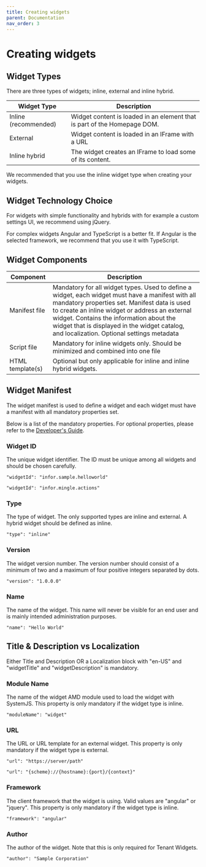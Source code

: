 ```yaml
---
title: Creating widgets
parent: Documentation
nav_order: 3
---
```


# Creating widgets 

## Widget Types

There are three types of widgets; inline, external and inline hybrid.

| Widget Type | Description |
| ------------- | ------------- |
| Inline (recommended) | Widget content is loaded in an element that is part of the Homepage DOM. |
| External | Widget content is loaded in an IFrame with a URL  |
| Inline hybrid | The widget creates an IFrame to load some of its content. |

We recommended that you use the inline widget type when creating your widgets. 

## Widget Technology Choice

For widgets with simple functionality and hybrids with for example a custom settings UI, we recommend using jQuery.

For complex widgets Angular and TypeScript is a better fit. If Angular is the selected framework, we recommend that you use it with TypeScript.

## Widget Components

| Component | Description |
| ------------- | ------------- |
| Manifest file | Mandatory for all widget types. Used to define a widget, each widget must have a manifest with all mandatory properties set.  Manifest data is used to create an inline widget or address an external widget. Contains the information about the widget that is displayed in the widget catalog, and localization. Optional settings metadata  |
| Script file | Mandatory for inline widgets only. Should be minimized and combined into one file | 
| HTML template(s) | Optional but only applicable for inline and inline hybrid widgets. |

## Widget Manifest

The widget manifest is used to define a widget and each widget must have a manifest with all mandatory properties set. 

Below is a list of the mandatory properties. For optional properties, please refer to the [Developer's Guide](https://github.com/infor-cloud/homepages-widget-sdk/blob/master/DevelopersGuide.pdf).

### Widget ID
The unique widget identifier. The ID must be unique among all widgets and should be chosen carefully. 
```
"widgetId": "infor.sample.helloworld"
```
```
"widgetId": "infor.mingle.actions"
```

### Type
The type of widget. The only supported types are inline and external. A hybrid widget should be defined as inline.
```
"type": "inline"
```

### Version
The widget version number. The version number should consist of a minimum of two and a maximum of four positive integers separated by dots.
```
"version": "1.0.0.0"
```

### Name
The name of the widget. This name will never be visible for an end user and is mainly intended administration purposes.
```
"name": "Hello World"
```

## Title & Description vs Localization
Either Title and Description OR a Localization block with "en-US" and "widgetTitle" and "widgetDescription" is mandatory.

### Module Name
The name of the widget AMD module used to load the widget with SystemJS. This property is only mandatory if the widget type is inline.
```
"moduleName": "widget"
```

### URL
The URL or URL template for an external widget. This property is only mandatory if the widget type is external. 
```
"url": "https://server/path"
```
```
"url": "{scheme}://{hostname}:{port}/{context}"
```

### Framework
The client framework that the widget is using. Valid values are "angular" or "jquery". This property is only mandatory if the widget type is inline.
```
"framework": "angular"
```

### Author
The author of the widget. Note that this is only required for Tenant Widgets. 
```
"author": "Sample Corporation"
```
